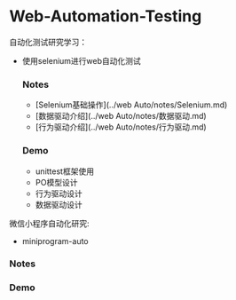 # Web-Automation-Testing

自动化测试研究学习：
+ 使用selenium进行web自动化测试
  ### Notes
  + [Selenium基础操作](../web Auto/notes/Selenium.md)
  + [数据驱动介绍](../web Auto/notes/数据驱动.md)
  + [行为驱动介绍](../web Auto/notes/行为驱动.md)

  ### Demo
  + unittest框架使用
  + PO模型设计
  + 行为驱动设计
  + 数据驱动设计


微信小程序自动化研究:

+ miniprogram-auto
### Notes

### Demo





